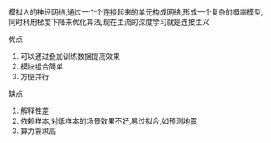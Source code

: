 模拟人的神经网络,通过一个个连接起来的单元构成网络,形成一个复杂的概率模型,同时利用梯度下降来优化算法,现在主流的深度学习就是连接主义

优点

1. 可以通过叠加训练数据提高效果
2. 模块组合简单
3. 方便并行

缺点

1. 解释性差
2. 依赖样本,对低样本的场景效果不好,易过拟合,如预测地震
3. 算力需求高


